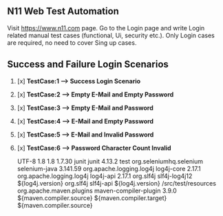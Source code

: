 ## N11 Web Test Automation 

Visit https://www.n11.com page. Go to the Login page and write Login related manual test cases (functional, Ui, security etc.). Only Login cases are required, no need to cover Sing up cases.

## Success and Failure Login Scenarios

1. [x] **TestCase:1 --> Success Login Scenario**
2. [x] **TestCase:2 --> Empty E-Mail and Empty Password**
3. [x] **TestCase:3 --> Empty E-Mail and Password**
4. [x] **TestCase:4 --> E-Mail and Empty Password**
5. [x] **TestCase:5 --> E-Mail and Invalid Password**
6. [x] **TestCase:6 --> Password Character Count Invalid**


    <properties>
        <project.build.sourceEncoding>UTF-8</project.build.sourceEncoding>
        <maven.compiler.source>1.8</maven.compiler.source>
        <maven.compiler.target>1.8</maven.compiler.target>
        <log4j.version>1.7.30</log4j.version>
    </properties> 
    <dependencies>
        <dependency>
            <groupId>junit</groupId>
            <artifactId>junit</artifactId>
            <version>4.13.2</version>
            <scope>test</scope>
        </dependency>
        <!-- https://mvnrepository.com/artifact/org.seleniumhq.selenium/selenium-java -->
        <dependency>
            <groupId>org.seleniumhq.selenium</groupId>
            <artifactId>selenium-java</artifactId>
            <version>3.141.59</version>
        </dependency>
        <!-- https://mvnrepository.com/artifact/org.apache.logging.log4j/log4j-core -->
        <dependency>
            <groupId>org.apache.logging.log4j</groupId>
            <artifactId>log4j-core</artifactId>
            <version>2.17.1</version>
        </dependency>
        <!-- https://mvnrepository.com/artifact/org.apache.logging.log4j/log4j-api -->
        <dependency>
            <groupId>org.apache.logging.log4j</groupId>
            <artifactId>log4j-api</artifactId>
            <version>2.17.1</version>
        </dependency>
        <dependency>
            <groupId>org.slf4j</groupId>
            <artifactId>slf4j-log4j12</artifactId>
            <version>${log4j.version}</version>
        </dependency>
        <dependency>
            <groupId>org.slf4j</groupId>
            <artifactId>slf4j-api</artifactId>
            <version>${log4j.version}</version>
        </dependency>
    </dependencies>

    <build>
        <testResources>
            <testResource>
                <directory>/src/test/resources</directory>
            </testResource>
        </testResources>
        <pluginManagement><!-- lock down plugins versions to avoid using Maven defaults (may be moved to parent pom) -->
            <plugins>
                <plugin>
                    <!-- https://mvnrepository.com/artifact/org.apache.maven.plugins/maven-compiler-plugin -->
                    <groupId>org.apache.maven.plugins</groupId>
                    <artifactId>maven-compiler-plugin</artifactId>
                    <version>3.9.0</version>
                    <configuration>
                        <source>${maven.compiler.source}</source>
                        <target>${maven.compiler.target}</target>
                        <compilerVersion>${maven.compiler.source}</compilerVersion>
                    </configuration>
                </plugin>
            </plugins>
        </pluginManagement>
    </build>